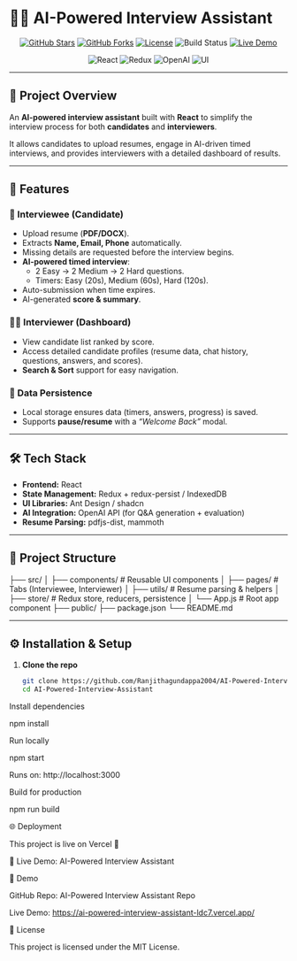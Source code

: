 # 🧑‍💻 AI-Powered Interview Assistant

<div align="center">

[![GitHub Stars](https://img.shields.io/github/stars/Ranjithagundappa2004/AI-Powered-Interview-Assistant?style=social)](https://github.com/Ranjithagundappa2004/AI-Powered-Interview-Assistant/stargazers)
[![GitHub Forks](https://img.shields.io/github/forks/Ranjithagundappa2004/AI-Powered-Interview-Assistant?style=social)](https://github.com/Ranjithagundappa2004/AI-Powered-Interview-Assistant/network/members)
[![License](https://img.shields.io/github/license/Ranjithagundappa2004/AI-Powered-Interview-Assistant)](LICENSE)
![Build Status](https://img.shields.io/badge/Build-Passing-brightgreen)
[![Live Demo](https://img.shields.io/badge/Live%20Demo-Vercel-blue?logo=vercel)](https://ai-powered-interview-assistant-ldc7.vercel.app/)

</div>

<div align="center">

![React](https://img.shields.io/badge/React-18-blue?logo=react)
![Redux](https://img.shields.io/badge/Redux-State%20Management-purple?logo=redux)
![OpenAI](https://img.shields.io/badge/OpenAI-API-orange?logo=openai)
![UI](https://img.shields.io/badge/UI-Ant%20Design%20%7C%20Shadcn-lightgrey)

</div>

---

## 📌 Project Overview
An **AI-powered interview assistant** built with **React** to simplify the interview process for both **candidates** and **interviewers**.  

It allows candidates to upload resumes, engage in AI-driven timed interviews, and provides interviewers with a detailed dashboard of results.  

---

## 🚀 Features

### 👤 Interviewee (Candidate)
- Upload resume (**PDF/DOCX**).
- Extracts **Name, Email, Phone** automatically.  
- Missing details are requested before the interview begins.  
- **AI-powered timed interview**:  
  - 2 Easy → 2 Medium → 2 Hard questions.  
  - Timers: Easy (20s), Medium (60s), Hard (120s).  
- Auto-submission when time expires.  
- AI-generated **score & summary**.  

### 👨‍💼 Interviewer (Dashboard)
- View candidate list ranked by score.  
- Access detailed candidate profiles (resume data, chat history, questions, answers, and scores).  
- **Search & Sort** support for easy navigation.  

### 💾 Data Persistence
- Local storage ensures data (timers, answers, progress) is saved.  
- Supports **pause/resume** with a *“Welcome Back”* modal.  

---

## 🛠️ Tech Stack
- **Frontend:** React  
- **State Management:** Redux + redux-persist / IndexedDB  
- **UI Libraries:** Ant Design / shadcn  
- **AI Integration:** OpenAI API (for Q&A generation + evaluation)  
- **Resume Parsing:** pdfjs-dist, mammoth  

---

## 📂 Project Structure
├── src/
│ ├── components/ # Reusable UI components
│ ├── pages/ # Tabs (Interviewee, Interviewer)
│ ├── utils/ # Resume parsing & helpers
│ ├── store/ # Redux store, reducers, persistence
│ └── App.js # Root app component
├── public/
├── package.json
└── README.md


---

## ⚙️ Installation & Setup

1. **Clone the repo**
   ```bash
   git clone https://github.com/Ranjithagundappa2004/AI-Powered-Interview-Assistant.git
   cd AI-Powered-Interview-Assistant
Install dependencies

npm install


Run locally

npm start


Runs on: http://localhost:3000

Build for production

npm run build

🌐 Deployment

This project is live on Vercel 🚀

🔗 Live Demo: AI-Powered Interview Assistant

🎥 Demo

GitHub Repo: AI-Powered Interview Assistant Repo

Live Demo: https://ai-powered-interview-assistant-ldc7.vercel.app/

📄 License

This project is licensed under the MIT License.